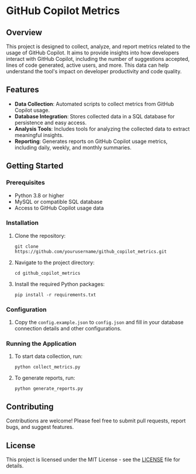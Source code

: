 # GitHub Copilot Metrics

## Overview

This project is designed to collect, analyze, and report metrics related to the usage of GitHub Copilot. It aims to provide insights into how developers interact with GitHub Copilot, including the number of suggestions accepted, lines of code generated, active users, and more. This data can help understand the tool's impact on developer productivity and code quality.

## Features

- **Data Collection**: Automated scripts to collect metrics from GitHub Copilot usage.
- **Database Integration**: Stores collected data in a SQL database for persistence and easy access.
- **Analysis Tools**: Includes tools for analyzing the collected data to extract meaningful insights.
- **Reporting**: Generates reports on GitHub Copilot usage metrics, including daily, weekly, and monthly summaries.

## Getting Started

### Prerequisites

- Python 3.8 or higher
- MySQL or compatible SQL database
- Access to GitHub Copilot usage data

### Installation

1. Clone the repository:
   ```
   git clone https://github.com/yourusername/github_copilot_metrics.git
   ```
2. Navigate to the project directory:
   ```
   cd github_copilot_metrics
   ```
3. Install the required Python packages:
   ```
   pip install -r requirements.txt
   ```

### Configuration

1. Copy the `config.example.json` to `config.json` and fill in your database connection details and other configurations.

### Running the Application

1. To start data collection, run:
   ```
   python collect_metrics.py
   ```
2. To generate reports, run:
   ```
   python generate_reports.py
   ```

## Contributing

Contributions are welcome! Please feel free to submit pull requests, report bugs, and suggest features.

## License

This project is licensed under the MIT License - see the [LICENSE](LICENSE) file for details.
```
